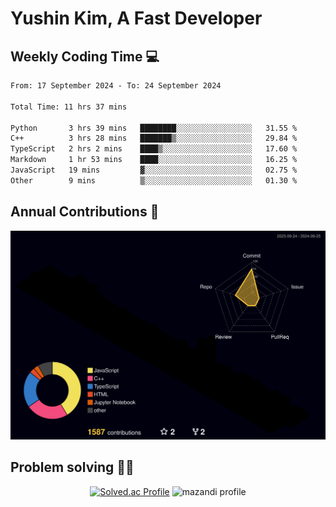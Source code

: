 # Yushin Kim, A Fast Developer

## Weekly Coding Time 💻

<!--START_SECTION:waka-->

```txt
From: 17 September 2024 - To: 24 September 2024

Total Time: 11 hrs 37 mins

Python       3 hrs 39 mins   ████████░░░░░░░░░░░░░░░░░   31.55 %
C++          3 hrs 28 mins   ███████▒░░░░░░░░░░░░░░░░░   29.84 %
TypeScript   2 hrs 2 mins    ████▒░░░░░░░░░░░░░░░░░░░░   17.60 %
Markdown     1 hr 53 mins    ████░░░░░░░░░░░░░░░░░░░░░   16.25 %
JavaScript   19 mins         ▓░░░░░░░░░░░░░░░░░░░░░░░░   02.75 %
Other        9 mins          ▒░░░░░░░░░░░░░░░░░░░░░░░░   01.30 %
```

<!--END_SECTION:waka-->

## Annual Contributions 🏃

![](./profile-3d-contrib/profile-night-rainbow.svg)

## Problem solving 👨‍💻

<div align="center">

[![Solved.ac Profile](http://mazassumnida.wtf/api/v2/generate_badge?boj=kys010306)](https://solved.ac/kys010306)
![mazandi profile](http://mazandi.herokuapp.com/api?handle=kys010306&theme=dark)

</div>
